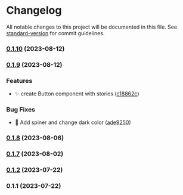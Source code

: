 # Changelog

All notable changes to this project will be documented in this file. See [standard-version](https://github.com/conventional-changelog/standard-version) for commit guidelines.

### [0.1.10](https://github.com/arman-ag/npm-package/compare/v0.1.9...v0.1.10) (2023-08-12)

### [0.1.9](https://github.com/arman-ag/npm-package/compare/v0.1.8...v0.1.9) (2023-08-12)


### Features

* :sparkles: create Button component with stories ([c18862c](https://github.com/arman-ag/npm-package/commit/c18862ce43027f4198394d7d092774e2aecf3425))


### Bug Fixes

* :bug: Add  spiner and change dark color ([ade9250](https://github.com/arman-ag/npm-package/commit/ade9250fa123d0ea65aa443b4d9ce402b2f440c0))

### [0.1.8](https://github.com/arman-ag/npm-package/compare/v0.1.7...v0.1.8) (2023-08-06)

### [0.1.7](https://github.com/arman-ag/npm-package/compare/v0.1.2...v0.1.7) (2023-08-02)

### [0.1.2](https://github.com/arman-ag/learnstorybook-design-system/compare/v0.1.1...v0.1.2) (2023-07-22)

### 0.1.1 (2023-07-22)

